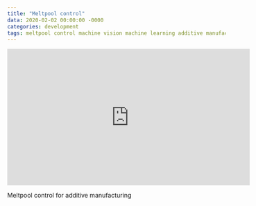 ```yaml
---
title: "Meltpool control"
data: 2020-02-02 00:00:00 -0000
categories: development 
tags: meltpool control machine vision machine learning additive manufacturing
---
```


<iframe width="559" height="315" src="https://youtu.be/uj2mpvXHA" frameborder="0" allow="accelerometer; autoplay; encrypted-media; gyroscope; picture-in-picture" allowfullscreen></iframe>

Meltpool control for additive manufacturing
